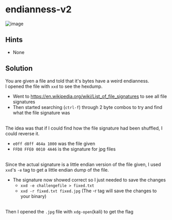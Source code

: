 # endianness-v2
![image](https://github.com/JosephB10/CTF-Writeups/assets/105746932/9cae8a91-5de2-4cb7-81a6-4a7862156f9c)

## Hints
- None
## Solution
You are given a file and told that it's bytes have a weird endianness.
<br>I opened the file with `xxd` to see the hexdump.
- Went to https://en.wikipedia.org/wiki/List_of_file_signatures to see all file signatures
- Then started searching (`ctrl-f`) through 2 byte combos to try and find what the file signature was


<br>The idea was that if I could find how the file signature had been shuffled, I could reverse it.
- `e0ff d8ff 464a 1000` was the file given
- `FFD8 FFE0 0010 4A46` is the signature for jpg files

<br>Since the actual signature is a little endian version of the file given, I used `xxd`'s `-e` tag to get a little endian dump of the file.
- The signature now showed correct so I just needed to save the changes
	- `xxd -e challengefile > fixed.txt`
	- `xxd -r fixed.txt fixed.jpg` (The -r tag will save the changes to your binary)

<br>Then I opened the `.jpg` file with `xdg-open`(kali) to get the flag
